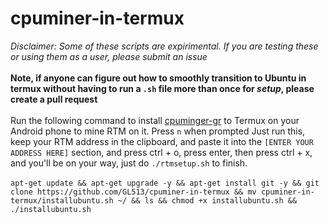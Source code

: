 # cpuminer-in-termux
*Disclaimer: Some of these scripts are expirimental. If you are testing these or using them as a user, please submit an issue* <br><br>
**Note, if anyone can figure out how to smoothly transition to Ubuntu in termux without having to run a `.sh` file more than once for *setup*, please create a pull request** <br><br>
Run the following command to install [cpuminger-gr](https://github.com/michal-zurkowski/cpuminer-gr) to Termux on your Android phone to mine RTM on it. Press `n` when prompted Just run this, keep your RTM address in the clipboard, and paste it into the `[ENTER YOUR ADDRESS HERE]` section, and press ctrl + o, press enter, then press ctrl + x, and you'll be on your way, just do `./rtmsetup.sh` to finish.<br><br>
`apt-get update && apt-get upgrade -y && apt-get install git -y && git clone https://github.com/GL513/cpuminer-in-termux && mv cpuminer-in-termux/installubuntu.sh ~/ && ls && chmod +x installubuntu.sh && ./installubuntu.sh`
